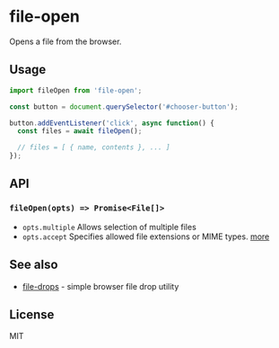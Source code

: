 # file-open

Opens a file from the browser.


## Usage

```js
import fileOpen from 'file-open';

const button = document.querySelector('#chooser-button');

button.addEventListener('click', async function() {
  const files = await fileOpen();

  // files = [ { name, contents }, ... ]
});
```

## API

### `fileOpen(opts) => Promise<File[]>`

- `opts.multiple` Allows selection of multiple files
- `opts.accept` Specifies allowed file extensions or MIME types. [more](https://developer.mozilla.org/en-US/docs/Web/HTML/Element/input/file#Limiting_accepted_file_types)


## See also

* [file-drops](https://github.com/nikku/file-drops) - simple browser file drop utility


## License

MIT

